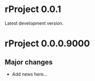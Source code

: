 # rProject 0.0.1

Latest development version.

# rProject 0.0.0.9000

## Major changes

* Add news here...
